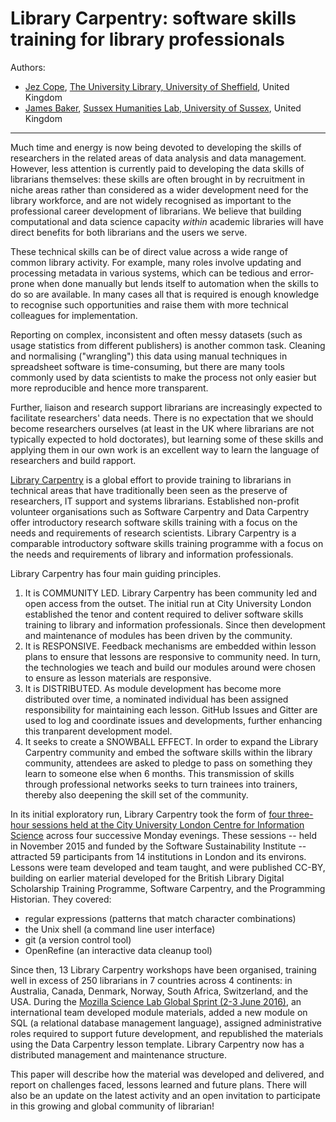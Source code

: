 # Library Carpentry: software skills training for library professionals

Authors:

- [Jez Cope](http://jcope.shef.ac.uk),
  [The University Library, University of Sheffield](http://sheffield.ac.uk/library),
  United Kingdom
- [James Baker](http://www.sussex.ac.uk/profiles/371022),
  [Sussex Humanities Lab, University of Sussex](http://www.sussex.ac.uk/shl/about/),
  United Kingdom

***************************************************************

Much time and energy is now being devoted to developing the skills of researchers in the related areas of data analysis and data management. However, less attention is currently paid to developing the data skills of librarians themselves: these skills are often brought in by recruitment in niche areas rather than considered as a wider development need for the library workforce, and are not widely recognised as important to the professional career development of librarians. We believe that building computational and data science capacity *within* academic libraries will have direct benefits for both librarians and the users we serve.

These technical skills can be of direct value across a wide range of common library activity. For example, many roles involve updating and processing metadata in various systems, which can be tedious and error-prone when done manually but lends itself to automation when the skills to do so are available. In many cases all that is required is enough knowledge to recognise such opportunities and raise them with more technical colleagues for implementation.

Reporting on complex, inconsistent and often messy datasets (such as usage statistics from different publishers) is another common task. Cleaning and normalising ("wrangling") this data using manual techniques in spreadsheet software is time-consuming, but there are many tools commonly used by data scientists to make the process not only easier but more reproducible and hence more transparent.

Further, liaison and research support librarians are increasingly expected to facilitate researchers' data needs. There is no expectation that we should become researchers ourselves (at least in the UK where librarians are not typically expected to hold doctorates), but learning some of these skills and applying them in our own work is an excellent way to learn the language of researchers and build rapport.

[Library Carpentry](http://librarycarpentry.github.io) is a global effort to provide training to librarians in technical areas that have traditionally been seen as the preserve of researchers, IT support and systems librarians. Established non-profit volunteer organisations such as Software Carpentry and Data Carpentry offer introductory research software skills training with a focus on the needs and requirements of research scientists. Library Carpentry is a comparable introductory software skills training programme with a focus on the needs and requirements of library and information professionals.

Library Carpentry has four main guiding principles.

1. It is COMMUNITY LED. Library Carpentry has been community led and open access from the outset. The initial run at City University London established the tenor and content required to deliver software skills training to library and information professionals. Since then development and maintenance of modules has been driven by the community.
2. It is RESPONSIVE. Feedback mechanisms are embedded within lesson plans to ensure that lessons are responsive to community need. In turn, the technologies we teach and build our modules around were chosen to ensure as lesson materials are responsive.
3. It is DISTRIBUTED. As module development has become more distributed over time, a nominated individual has been assigned responsibility for maintaining each lesson. GitHub Issues and Gitter are used to log and coordinate issues and developments, further enhancing this tranparent development model.
4. It seeks to create a SNOWBALL EFFECT. In order to expand the Library Carpentry community and embed the software skills within the library community, attendees are asked to pledge to pass on something they learn to someone else when 6 months. This transmission of skills through professional networks seeks to turn trainees into trainers, thereby also deepening the skill set of the community.

In its initial exploratory run, Library Carpentry took the form of [four three-hour sessions held at the City University London Centre for Information Science](http://librarycarpentry.github.io/outline/) across four successive Monday evenings. These sessions -- held in November 2015 and funded by the Software Sustainability Institute -- attracted 59 participants from 14 institutions in London and its environs. Lessons were team developed and team taught, and were published CC-BY, building on earlier material developed for the British Library Digital Scholarship Training Programme, Software Carpentry, and the Programming Historian. They covered:

- regular expressions (patterns that match character combinations)
- the Unix shell (a command line user interface)
- git (a version control tool)
- OpenRefine (an interactive data cleanup tool) 

Since then, 13 Library Carpentry workshops have been organised, training well in excess of 250 librarians in 7 countries across 4 continents: in Australia, Canada, Denmark, Norway, South Africa, Switzerland, and the USA. During the [Mozilla Science Lab Global Sprint (2-3 June 2016)](https://science.mozilla.org/programs/events/global-sprint-2016), an international team developed module materials, added a new module on SQL (a relational database management language), assigned administrative roles required to support future development, and republished the materials using the Data Carpentry lesson template. Library Carpentry now has a distributed management and maintenance structure.

This paper will describe how the material was developed and delivered, and report on challenges faced, lessons learned and future plans. There will also be an update on the latest activity and an open invitation to participate in this growing and global community of librarian!
